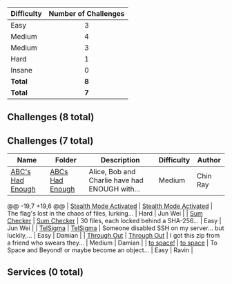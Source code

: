 | Difficulty | Number of Challenges |
|------------|:--------------------:|
| Easy | 3 |
| Medium | 4 |
| Medium | 3 |
| Hard | 1 |
| Insane | 0 |
| **Total** | **8** |
| **Total** | **7** |

## Challenges (8 total)
## Challenges (7 total)
| Name | Folder | Description | Difficulty | Author |
|------|--------|-------------|------------|--------|
| [ABC's Had Enough](<./ABCs Had Enough>) | [ABCs Had Enough](<./ABCs Had Enough>) | Alice, Bob and Charlie have had ENOUGH with... | Medium | Chin Ray |

@@ -19,7 +19,6 @@
| [Stealth Mode Activated](<./Stealth Mode Activated>) | [Stealth Mode Activated](<./Stealth Mode Activated>) | The flag's lost in the chaos of files, lurking... | Hard | Jun Wei |
| [Sum Checker](<./Sum Checker>) | [Sum Checker](<./Sum Checker>) | 30 files, each locked behind a SHA-256... | Easy | Jun Wei |
| [TelSigma](<./TelSigma>) | [TelSigma](<./TelSigma>) | Someone disabled SSH on my server… but luckily,... | Easy | Damian |
| [Through Out](<./Through Out>) | [Through Out](<./Through Out>) | I got this zip from a friend who swears they... | Medium | Damian |
| [to space!](<./to space>) | [to space](<./to space>) | To Space and Beyond! or maybe become an object... | Easy | Ravin |

## Services (0 total)
